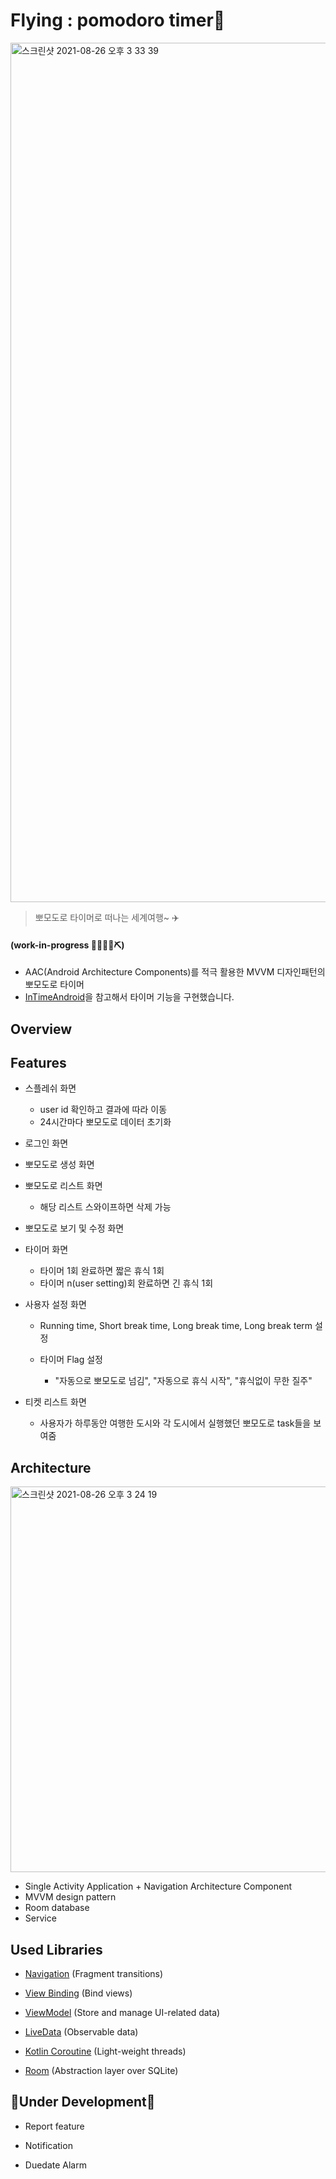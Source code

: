 # Flying : pomodoro timer🍅 

<img width="1375" alt="스크린샷 2021-08-26 오후 3 33 39" src="https://user-images.githubusercontent.com/31922389/130913889-bbc62a2a-cee7-4061-a48e-9c8930dbecd0.png">

>  뽀모도로 타이머로 떠나는 세계여행~ ✈️

#### (work-in-progress 👷🔧️👷‍♀️⛏)



+ AAC(Android Architecture Components)를 적극 활용한 MVVM 디자인패턴의 뽀모도로 타이머
+  [InTimeAndroid](https://github.com/p-hlp/InTimeAndroid)을 참고해서 타이머 기능을 구현했습니다. 





## Overview







## Features

+ 스플레쉬 화면

  + user id 확인하고 결과에 따라 이동
  + 24시간마다 뽀모도로 데이터 초기화 

+ 로그인 화면

+ 뽀모도로 생성 화면

+ 뽀모도로 리스트 화면 
  
  + 해당 리스트 스와이프하면 삭제 가능 
  
+ 뽀모도로 보기 및 수정 화면

+ 타이머 화면
  + 타이머 1회 완료하면 짧은 휴식 1회
  + 타이머 n(user setting)회 완료하면 긴 휴식 1회
  
+ 사용자 설정 화면

  + Running time, Short break time, Long break time, Long break term 설정 

  + 타이머 Flag 설정 

    +  "자동으로 뽀모도로 넘김", "자동으로 휴식 시작", "휴식없이 무한 질주"


+ 티켓 리스트 화면

  + 사용자가 하루동안 여행한 도시와 각 도시에서 실행했던 뽀모도로 task들을 보여줌 





## Architecture



<img width="617" alt="스크린샷 2021-08-26 오후 3 24 19" src="https://user-images.githubusercontent.com/31922389/130913949-a38c0bed-8ea9-4f32-b52e-d97fa544d72b.png">



+ Single Activity Application + Navigation Architecture Component
+ MVVM design pattern
+ Room database
+ Service 







## Used Libraries

- [Navigation](https://developer.android.com/topic/libraries/architecture/navigation) (Fragment transitions)

- [View Binding](https://developer.android.com/topic/libraries/view-binding) (Bind views)

- [ViewModel](https://developer.android.com/topic/libraries/architecture/viewmodel) (Store and manage UI-related data)

- [LiveData](https://developer.android.com/topic/libraries/architecture/livedata) (Observable data)

- [Kotlin Coroutine](https://github.com/Kotlin/kotlinx.coroutines) (Light-weight threads)

- [Room](https://developer.android.com/topic/libraries/architecture/room) (Abstraction layer over SQLite)

  

## 👷Under Development🚧

+ Report feature

+ Notification

+ Duedate Alarm

  